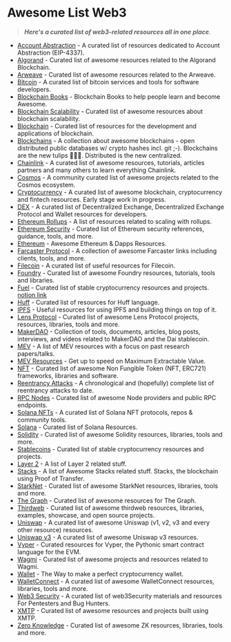 # Awesome List Web3

> **_Here's a curated list of web3-related resources all in one place_**.

- [Account Abstraction](https://github.com/4337Mafia/awesome-account-abstraction) - A curated list of resources dedicated to Account Abstraction (EIP-4337).
- [Algorand](https://github.com/aorumbayev/awesome-algorand) - Curated list of awesome resources related to the Algorand Blockchain.
- [Arweave](https://github.com/bitruss/awesome-arweave) - Curated list of awesome resources related to the Arweave.
- [Bitcoin](https://github.com/igorbarinov/awesome-bitcoin) - A curated list of bitcoin services and tools for software developers.
- [Blockchain Books](https://github.com/BlockchainBooks/blockchainbooks.github.io) - Blockchain Books to help people learn and become Awesome.
- [Blockchain Scalability](https://github.com/lucadonnoh/awesome-blockchain-scalability) - Curated list of awesome resources about blockchain scalability.
- [Blockchain](https://github.com/yjjnls/awesome-blockchain) - Curated list of resources for the development and applications of blockchain.
- [Blockchains](https://github.com/openblockchains/awesome-blockchains) - A collection about awesome blockchains - open distributed public databases w/ crypto hashes incl. git ;-). Blockchains are the new tulips 🌷🌷🌷. Distributed is the new centralized.
- [Chainlink](https://github.com/JohannEid/awesome-chainlink) - A curated list of awesome resources, tutorials, articles partners and many others to learn everything Chainlink.
- [Cosmos](https://github.com/cosmos/awesome-cosmos) - A community curated list of awesome projects related to the Cosmos ecosystem.
- [Cryptocurrency](https://github.com/cmahon/awesome-cryptocurrency) - A curated list of awesome blockchain, cryptocurrency and fintech resources. Early stage work in progress.
- [DEX](https://github.com/phantomk/awesome-dex) - A curated list of Decentralized Exchange, Decentralized Exchange Protocol and Wallet resources for developers.
- [Ethereum Rollups](https://github.com/attestate/awesome-ethereum-rollups) - A list of resources related to scaling with rollups.
- [Ethereum Security](https://github.com/crytic/awesome-ethereum-security) - Curated list of Ethereum security references, guidance, tools, and more.
- [Ethereum](https://github.com/bekatom/awesome-ethereum) - Awesome Ethereum & Dapps Resources.
- [Farcaster Protocol](https://github.com/a16z/awesome-farcaster) - A collection of awesome Farcaster links including clients, tools, and more.
- [Filecoin](https://github.com/filecoin-project/awesome-filecoin) - A curated list of useful resources for Filecoin.
- [Foundry](https://github.com/crisgarner/awesome-foundry) - Curated list of awesome Foundry resources, tutorials, tools and libraries.
- [Fuel](https://github.com/FuelLabs/awesome-fuel) - Curated list of stable cryptocurrency resources and projects. [notion link](https://fuellabs.notion.site/Awesome-Fuel-7b4ca6b262d3414a9968f275cba43fc9)
- [Huff](https://github.com/devtooligan/awesome-huff) - Curated list of resources for Huff language.
- [IPFS](https://github.com/ipfs/awesome-ipfs) - Useful resources for using IPFS and building things on top of it.
- [Lens Protocol](https://github.com/0xJuancito/awesome-lens-protocol) - Curated list of awesome Lens Protocol projects, resources, libraries, tools and more.
- [MakerDAO](https://github.com/makerdao/awesome-makerdao) - Collection of tools, documents, articles, blog posts, interviews, and videos related to MakerDAO and the Dai stablecoin.
- [MEV](https://github.com/0xemperor/Awesome-MEV) - A list of MEV resources with a focus on past research papers/talks.
- [MEV Resources](https://github.com/0xalpharush/awesome-MEV-resources) - Get up to speed on Maximum Extractable Value.
- [NFT](https://github.com/gianni-dalerta/awesome-nft) - Curated list of awesome Non Fungible Token (NFT, ERC721) frameworks, libraries and software.
- [Reentrancy Attacks](https://github.com/pcaversaccio/reentrancy-attacks) - A chronological and (hopefully) complete list of reentrancy attacks to date.
- [RPC Nodes](https://github.com/arddluma/awesome-list-rpc-nodes-providers) - Curated list of awesome Node providers and public RPC endpoints.
- [Solana NFTs](https://github.com/ilmoi/awesome-solana-nfts) - A curated list of Solana NFT protocols, repos & community tools.
- [Solana](https://github.com/avareum/awesome-solana) - Curated list of Solana Resources.
- [Solidity](https://github.com/bkrem/awesome-solidity) - Curated list of awesome Solidity resources, libraries, tools and more.
- [Stablecoins](https://github.com/sdtsui/awesome-stablecoins) - Curated list of stable cryptocurrency resources and projects.
- [Layer 2](https://github.com/Awesome-Layer-2/awesome-layer-2) - A list of Layer 2 related stuff.
- [Stacks](https://github.com/friedger/awesome-stacks-chain) - A list of Awesome Stacks related stuff. Stacks, the blockchain using Proof of Transfer.
- [StarkNet](https://github.com/gakonst/awesome-starknet) - Curated list of awesome StarkNet resources, libraries, tools and more.
- [The Graph](https://github.com/MichaelMacaulay/Awesome-The-Graph) - Curated list of awesome resources for The Graph.
- [Thirdweb](https://github.com/warengonzaga/awesome-thirdweb) - Curated list of awesome thirdweb resources, libraries, examples, showcase, and open source projects.
- [Uniswap](https://github.com/GammaStrategies/awesome-uniswap-v3) - A curated list of awesome Uniswap (v1, v2, v3 and every other resource) resources.
- [Uniswap v3](https://github.com/GammaStrategies/awesome-uniswap-v3) - A curated list of awesome Uniswap v3 resources.
- [Vyper](https://github.com/spadebuilders/awesome-vyper) - Curated resources for Vyper, the Pythonic smart contract language for the EVM.
- [Wagmi](https://github.com/wagmi-dev/awesome-wagmi) - Curated list of awesome projects and resources related to Wagmi.
- [Wallet](https://github.com/zgayjjf/awesome-wallet) - The Way to make a perfect cryptocurrency wallet.
- [WalletConnect](https://github.com/WalletConnect/awesome-walletconnect) - A curated list of awesome WalletConnect resources, libraries, tools and more.
- [Web3 Security](https://github.com/Anugrahsr/Awesome-web3-Security) - A curated list of web3Security materials and resources For Pentesters and Bug Hunters.
- [XMTP](https://github.com/xmtp/awesome-xmtp) - Curated list of awesome resources and projects built using XMTP.
- [Zero Knowledge](https://github.com/ventali/awesome-zk) - Curated list of awesome ZK resources, libraries, tools and more.
